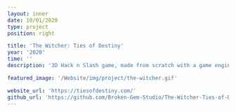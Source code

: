 ```yaml
---
layout: inner
date: 10/01/2020
type: project
position: right

title: 'The Witcher: Ties of Destiny'
year: '2020'
time: ''
description: '3D Hack n Slash game, made from scratch with a game engine that was developed at the same time as the game, in a group of 29.'

featured_image: '/Website/img/project/the-witcher.gif'

website_url: 'https://tiesofdestiny.com/'
github_url: 'https://github.com/Broken-Gem-Studio/The-Witcher-Ties-of-Destiny'
---
```

